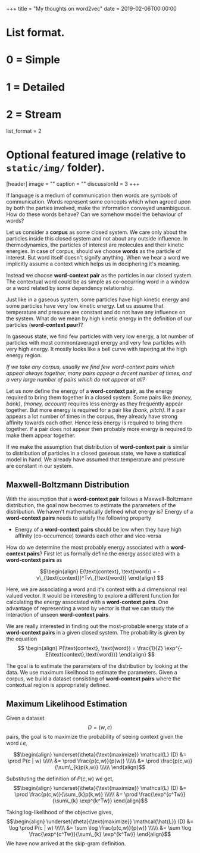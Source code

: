 +++
title = "My thoughts on word2vec"
date = 2019-02-06T00:00:00

# List format.
#   0 = Simple
#   1 = Detailed
#   2 = Stream
list_format = 2

# Optional featured image (relative to `static/img/` folder).
[header]
image = ""
caption = ""
discussionId = 3
+++

If language is a medium of communication then words are symbols of communication. Words represent some concepts which when agreed upon by both the parties involved, make the information conveyed unambiguous. How do these words behave? Can we somehow model the behaviour of words?

Let us consider a **corpus** as some closed system. We care only about the particles inside this closed system and not about any outside influence. In thermodynamics, the particles of interest are molecules and their kinetic energies. In case of corpus, should we choose **words** as the particle of interest. But word itself doesn&#39;t signify anything. When we hear a word we implicitly assume a context which helps us in deciphering it&#39;s meaning. 

Instead we choose **word-context pair** as the particles in our closed system. The contextual word could be as simple as co-occurring word in a window or a word related by some dependency relationship.

Just like in a gaseous system, some particles have high kinetic energy and some particles have very low kinetic energy. Let us assume that temperature and pressure are constant and do not have any influence on the system. What do we mean by high kinetic energy in the definition of our particles (**word-context paur**)? 

In gaseous state, we find few particles with very low energy, a lot number of particles with most common(average) energy and very few particles with very high energy. It mostly looks like a bell curve with tapering at the high energy region. 

*If we take any corpus, usually we find few word-context pairs which appear always together, many pairs appear a decent number of times, and a very large number of pairs which do not appear at all?*

Let us now define the energy of a **word-context pair**, as the energy required to bring them together in a closed system. Some pairs like *(money, bank)*, *(money, account)* requires less energy as they frequently appear together. But more energy is required for a pair like *(bank, pitch)*. If a pair appears a lot number of times in the corpus, they already have strong affinity towards each other. Hence less energy is required to  bring them together. If a pair does not appear then probably more energy is required to make them appear together. 

If we make the assumption that distribution of **word-context pair** is similar to distribution of particles in a closed gaseous state, we have a statistical model in hand. We already have assumed that temperature and pressure are constant in our system. 

## Maxwell-Boltzmann Distribution

With the assumption that a **word-context pair** follows a Maxwell-Boltzmann distribution, the goal now becomes to estimate the parameters of the distribution. We haven&#39;t mathematically defined what energy is? Energy of a **word-context pairs** needs to satisfy the following property 

* Energy of a **word-context pairs** should be low when they have high affinity (co-occurrence) towards each other and vice-versa

How do we determine the most probably energy associated with a **word-context pairs**? First let us formally define the energy associated with a **word-context pairs** as

$$\begin{align}
E(\text{context}, \text{word}) = - v\_{\text{context}}^Tv\_{\text{word}}
\end{align} $$

Here, we are associating a word and it&#39;s context with a $d$ dimensional real valued vector. It would be interesting to explore a different function for calculating the energy associated with a **word-context pairs**. One advantage of representing a word by vector is that we can study the interaction of unseen **word-context pairs**.

We are really interested in finding out the most-probable energy state of a **word-context pairs** in a given closed system. The probability is given by the equation
$$ \begin{align}
        P(\text{context}, \text{word}) = \frac{1}{Z} \exp^{-
        E(\text{context},\text{word})}
        \end{align}
$$

The goal is to estimate the parameters of the distribution by looking at the data. We use maximum likelihood to estimate the parameters. Given a corpus, we build a dataset consisting of **word-context pairs** where the contextual region is appropriately defined.

## Maximum Likelihood Estimation
Given a dataset $$ D= (w,c)$$ pairs, the goal is to maximize the probability of seeing context given the word *i.e,*

$$\begin{align}
\underset{\theta}{\text{maximize}} \mathcal{L} (D) &= \prod P(c | w) \\\\\\
&= \prod \frac{p(c,w)}{p(w)} \\\\\\
&= \prod \frac{p(c,w)}{\sum\_{k}p(k,w)} \\\\\\
\end{align}$$

Substituting the definition of $P(c,w)$ we get,
$$\begin{align}
\underset{\theta}{\text{maximize}} \mathcal{L} (D) &= \prod \frac{p(c,w)}{\sum_{k}p(k,w)} \\\\\\
&= \prod \frac{\exp^{c^Tw}}{\sum\_{k} \exp^{k^Tw}}
\end{align}$$

Taking log-likelihood of the objective gives,
$$\begin{align}
\underset{\theta}{\text{maximize}} \mathcal{\hat{L}} (D) &= \log \prod P(c
| w)
\\\\\\
&= \sum \log \frac{p(c,w)}{p(w)} \\\\\\
&= \sum \log \frac{\exp^{c^Tw}}{\sum\_{k} \exp^{k^Tw}}
\end{align}$$
We have now arrived at the skip-gram definition.
